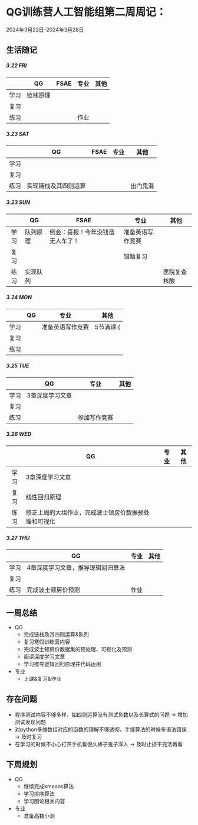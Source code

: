 # QG训练营人工智能组第二周周记：
2024年3月22日-2024年3月28日

## 生活随记

##### 3.22 FRI

|      | QG       | FSAE | 专业 | 其他 |
| ---- | -------- | ---- | ---- | ---- |
| 学习 | 链栈原理 |      |      |      |
| 复习 |          |      |      |      |
| 练习 |          |      | 作业 |      |

##### 3.23 SAT

|      | QG                   | FSAE | 专业 | 其他     |
| :--: | -------------------- | ---- | ---- | -------- |
| 学习 |                      |      |      |          |
| 复习 |                      |      |      |          |
| 练习 | 实现链栈及其四则运算 |      |      | 出门鬼混 |

##### 3.23 SUN

|      | QG       | FSAE                             | 专业             | 其他         |
| :--: | -------- | -------------------------------- | ---------------- | ------------ |
| 学习 | 队列原理 | 例会：喜报！今年没钱造无人车了！ | 准备英语写作竞赛 |              |
| 复习 |          |                                  | 错题复习         |              |
| 练习 | 实现队列 |                                  |                  | 医院复查核酸 |

##### 3.24 MON

|      | QG   | 专业             | 其他      |
| :--: | ---- | ---------------- | --------- |
| 学习 |      | 准备英语写作竞赛 | 5节满课:( |
| 复习 |      |                  |           |
| 练习 |      |                  |           |

##### 3.25 TUE

|      | QG              | 专业         | 其他 |
| :--: | --------------- | ------------ | ---- |
| 学习 | 3章深度学习文章 |              |      |
| 复习 |                 |              |      |
| 练习 |                 | 参加写作竞赛 |      |

##### 3.26 WED

|      | QG                                                   | 专业 | 其他 |
| :--: | ---------------------------------------------------- | ---- | ---- |
| 学习 | 3章深度学习文章                                      |      |      |
| 复习 | 线性回归原理                                         |      |      |
| 练习 | 修正上周的大组作业，完成波士顿房价数据预处理和可视化 |      |      |

##### 3.27 THU

|      | QG                                | 专业 | 其他 |
| :--: | --------------------------------- | ---- | ---- |
| 学习 | 4章深度学习文章，推导逻辑回归算法 |      |      |
| 复习 |                                   |      |      |
| 练习 | 完成波士顿房价预测                | 作业 |      |

## 一周总结

- QG
  - 完成链栈及其四则运算&队列
  - 复习寒假训练营内容
  - 完成波士顿房价数据集的预处理、可视化及预测
  - 阅读深度学习文章
  - 学习推导逻辑回归原理并代码运用
- 专业
  - 上课&复习&作业

## 存在问题

- 程序测试内容不够多样，如四则运算没有测试负数以及长算式的问题 → 增加测试发现问题
- 对python多维数组对应的函数的理解不够透彻，手搓算法的时候多语法错误 → 及时复习
- 在学习的时候不小心打开手机看很久棒子鬼子洋人 → 及时止损干完活再看

## 下周规划

- QG
  - 继续完成kmeans算法
  - 学习排序算法
  - 学习图论相关内容
- 专业
  - 准备高数小测